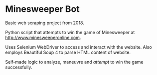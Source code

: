 # Minesweeper Bot

Basic web scraping project from 2018.

Python script that attempts to win the game of Minesweeper at http://www.minesweeperonline.com.

Uses Selenium WebDriver to access and interact with the website. Also employs Beautiful Soup 4 to parse HTML content of website.

Self-made logic to analyze, maneuvre and *attempt* to win the game successfully.
